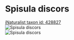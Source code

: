 
Spisula discors
===============
  
[iNaturalist taxon id: 428827](https://www.inaturalist.org/taxa/428827)  
![Spisula discors](https://inaturalist-open-data.s3.amazonaws.com/photos/111531336/medium.jpeg)  
![Spisula discors](https://inaturalist-open-data.s3.amazonaws.com/photos/111531344/medium.jpeg)